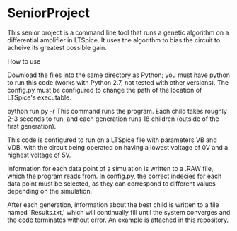 # SeniorProject

This senior project is a command line tool that runs a genetic algorithm on a differential amplifier in LTSpice. It uses the algorithm to bias the circuit to acheive its greatest possible gain.

How to use

Download the files into the same directory as Python; you must have python to run this code (works with Python 2.7, not tested with other versions). The config.py must be configured to change the path of the location of LTSpice's executable.

python run.py -r
This command runs the program. Each child takes roughly 2-3 seconds to run, and each generation runs 18 children (outside of the first generation).

This code is configured to run on a LTSpice file with parameters VB and VDB, with the circuit being operated on having a lowest voltage of 0V and a highest voltage of 5V.

Information for each data point of a simulation is written to a .RAW file, which the program reads from. In config.py, the correct indecies for each data point must be selected, as they can correspond to different values depending on the simulation.

After each generation, information about the best child is written to a file named 'Results.txt,' which will continually fill until the system converges and the code terminates without error. An example is attached in this repository.
